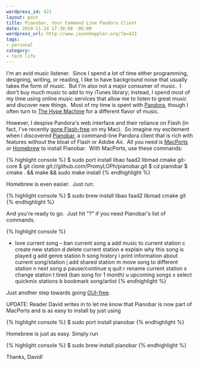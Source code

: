 ```yaml
---
wordpress_id: 421
layout: post
title: Pianobar, Your Command Line Pandora Client
date: 2010-11-24 17:30:08 -06:00
wordpress_url: http://www.jasonheppler.org/?p=421
tags:
- personal
category:
- tech life
---
```

I'm an avid music listener.  Since I spend a lot of time either programming, designing, writing, or reading, I like to have background noise that usually takes the form of music.  But I'm also not a major consumer of music.  I don't buy much music to add to my iTunes library; instead, I spend most of my time using online music services that allow me to listen to great music and discover new things.  Most of my time is spent with <a href="http://www.pandora.com">Pandora</a>, though I often turn to <a href="http://www.hypem.com">The Hype Machine</a> for a different flavor of music. <!--more-->

However, I despise Pandora's web interface and their reliance on Flash (in fact, I've recently <a href="http://daringfireball.net/2010/11/flash_free_and_cheating_with_google_chrome">gone Flash-free</a> on my Mac).  So imagine my excitement when I discovered <a href="http://github.com/PromyLOPh/pianobar">Pianobar</a>, a command-line Pandora client that is rich with features without the bloat of Flash or Adobe Air.  All you need is <a href="http://www.macports.org/">MacPorts</a> or <a href="http://github.com/mxcl/homebrew">Homebrew</a> to install Pianobar.  With MacPorts, use these commands:

{% highlight console %}
$ sudo port install libao faad2 libmad cmake git-core
$ git clone git://github.com/PromyLOPh/pianobar.git
$ cd pianobar
$ cmake . &amp;&amp; make &amp;&amp; sudo make install
{% endhighlight %}

Homebrew is even easier.  Just run:

{% highlight console %}
$ sudo brew install libao faad2 libmad cmake git
{% endhighlight %}

And you're ready to go.  Just hit "?" if you need Pianobar's list of commands.

{% highlight console %}
+ love current song
– ban current song
a add music to current station
c create new station
d delete current station
e explain why this song is played
g add genre station
h song history
i print information about current song/station
j add shared station
m move song to different station
n next song
p pause/continue
q quit
r rename current station
s change station
t tired (ban song for 1 month)
u upcoming songs
x select quickmix stations
b bookmark song/artist
{% endhighlight %}

Just another step towards going <a href="http://twitter.com/#!/jaheppler/status/24679139192">GUI-free</a>.

UPDATE: Reader David writes in to let me know that Pianobar is now part of MacPorts and is as easy to install by just using

{% highlight console %}
$ sudo port install pianobar
{% endhighlight %}

Homebrew is just as easy.  Simply run

{% highlight console %}
$ sudo brew install pianobar
{% endhighlight %}

Thanks, David!
